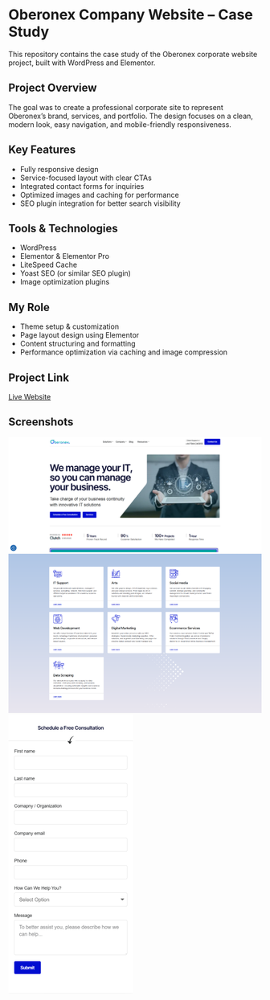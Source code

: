 # Oberonex Company Website – Case Study  

This repository contains the case study of the Oberonex corporate website project, built with WordPress and Elementor.  

## Project Overview  
The goal was to create a professional corporate site to represent Oberonex’s brand, services, and portfolio. The design focuses on a clean, modern look, easy navigation, and mobile-friendly responsiveness.  

## Key Features  
- Fully responsive design  
- Service-focused layout with clear CTAs  
- Integrated contact forms for inquiries  
- Optimized images and caching for performance  
- SEO plugin integration for better search visibility  

## Tools & Technologies  
- WordPress  
- Elementor & Elementor Pro  
- LiteSpeed Cache  
- Yoast SEO (or similar SEO plugin)  
- Image optimization plugins  

## My Role  
- Theme setup & customization  
- Page layout design using Elementor  
- Content structuring and formatting  
- Performance optimization via caching and image compression  

## Project Link  
[Live Website](https://oberonex.com/)  

## Screenshots  
![Home](assets/home.png)  
![Services](assets/services.png)  
![Mobile](assets/mobile.png)  
